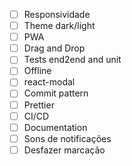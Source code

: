 - [ ] Responsividade
- [ ] Theme dark/light
- [ ] PWA
- [ ] Drag and Drop
- [ ] Tests end2end and unit
- [ ] Offline
- [ ] react-modal
- [ ] Commit pattern
- [ ] Prettier
- [ ] CI/CD
- [ ] Documentation
- [ ] Sons de notificações
- [ ] Desfazer marcação